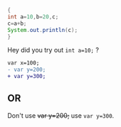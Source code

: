 ```java
{
int a=10,b=20,c;
c=a+b;
System.out.println(c);
}
```


Hey did you try out `int a=10;` ?



```diff
var x=100;
- var y=200;
+ var y=300;
```

## OR

Don't use ~~var y=200;~~ use `var y=300`.
